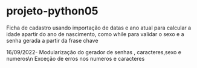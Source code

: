 # projeto-python05
Ficha de cadastro usando importação de datas e ano atual para calcular a idade apartir do ano de nascimento, como while para validar o sexo e a senha 
gerada a partir da frase chave 

16/09/2022-
Modularização do gerador de senhas , caracteres,sexo  e numeros\n
Exceção de erros nos numeros e caracteres
